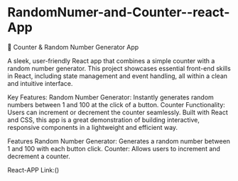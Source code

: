 # RandomNumer-and-Counter--react-App

🚀 Counter & Random Number Generator App

A sleek, user-friendly React app that combines a simple counter with a random number generator. This project showcases essential front-end skills in React, including state management and event handling, all within a clean and intuitive interface.

Key Features: Random Number Generator: Instantly generates random numbers between 1 and 100 at the click of a button. Counter Functionality: Users can increment or decrement the counter seamlessly. Built with React and CSS, this app is a great demonstration of building interactive, responsive components in a lightweight and efficient way.

Features
Random Number Generator: Generates a random number between 1 and 100 with each button click.
Counter: Allows users to increment and decrement a counter.

React-APP Link:()
